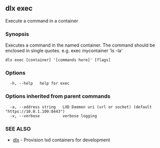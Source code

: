 ## dlx exec

Execute a command in a container

### Synopsis

Executes a command in the named container.  The command should be enclosed in 
single quotes.  e.g. exec mycontainer 'ls -la'

```
dlx exec [container] '[commands here]' [flags]
```

### Options

```
  -h, --help   help for exec
```

### Options inherited from parent commands

```
  -a, --address string   LXD Daemon uri (url or socket) (default "https://10.0.1.109:8443")
  -v, --verbose          verbose logging
```

### SEE ALSO

* [dlx](/docs/cmd/dlx)	 - Provision lxd containers for development

